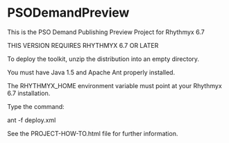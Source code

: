 PSODemandPreview
================

This is the PSO Demand Publishing Preview Project for Rhythmyx 6.7 

THIS VERSION REQUIRES RHYTHMYX 6.7 OR LATER 

To deploy the toolkit, unzip the distribution into an empty directory. 

You must have Java 1.5 and Apache Ant properly installed. 

The RHYTHMYX_HOME environment variable must point at your 
Rhythmyx 6.7 installation.  

Type the command: 

ant -f deploy.xml 

See the PROJECT-HOW-TO.html file for further information. 